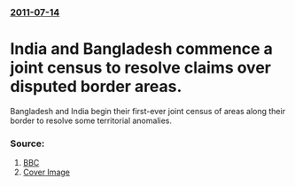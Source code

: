 ### [2011-07-14](/news/2011/07/14/index.md)

# India and Bangladesh commence a joint census to resolve claims over disputed border areas. 

Bangladesh and India begin their first-ever joint census of areas along their border to resolve some territorial anomalies.


### Source:

1. [BBC](http://www.bbc.co.uk/news/world-south-asia-14149042)
1. [Cover Image](http://ichef.bbci.co.uk/news/1024/media/images/54064000/jpg/_54064231_borderpatrol_afp.jpg)
